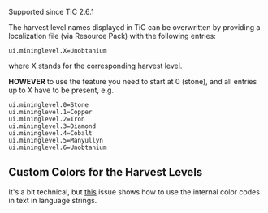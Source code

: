Supported since TiC 2.6.1

The harvest level names displayed in TiC can be overwritten by providing a localization file (via Resource Pack) with the following entries:

`ui.mininglevel.X=Unobtanium`

where X stands for the corresponding harvest level.

**HOWEVER** to use the feature you need to start at 0 (stone), and all entries up to X have to be present, e.g.

    ui.mininglevel.0=Stone
    ui.mininglevel.1=Copper
    ui.mininglevel.2=Iron
    ui.mininglevel.3=Diamond
    ui.mininglevel.4=Cobalt
    ui.mininglevel.5=Manyullyn
    ui.mininglevel.6=Unobtanium

## Custom Colors for the Harvest Levels

It's a bit technical, but [this](https://github.com/SlimeKnights/TinkersConstruct/issues/3370) issue shows how to use the internal color codes in text in language strings.